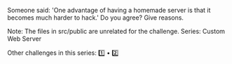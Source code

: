 Someone said: 'One advantage of having a homemade server is that it becomes much harder to hack.' Do you agree? Give reasons.

Note: The files in src/public are unrelated for the challenge.
Series: Custom Web Server

Other challenges in this series: 1️⃣ • 2️⃣
